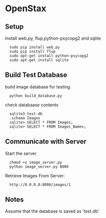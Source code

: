 OpenStax
========
Setup
--------

Install web.py, flup,python-psycopg2 and sqlite

      sudo pip install web.py
      sudo pip install flup
      sudo apt-get install python-psycopg2
      sudo apt-get install sqlite
      
<!---And run chmod +x code.py to make it executable.-->
Build Test Database
--------

build image database for testing

      python build_database.py
      
check databaase contents

      sqlite3 test.db
      .schema Images
      sqlite> SELECT * FROM Images;
      sqlite> SELECT * FROM Images_Names;



Communicate with Server
--------

Start the server

      chmod +x image_server.py
      python image_server.py 8000

Retrieve Images From Server:

      http://0.0.0.0:8000/images/1

Notes
--------
Assume that the database is saved as 'test.db'
